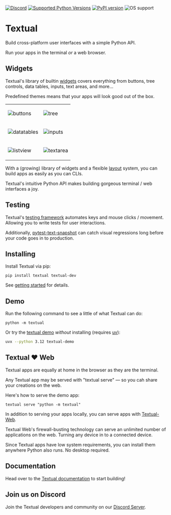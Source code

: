 
[![Discord](https://img.shields.io/discord/1026214085173461072)](https://discord.gg/Enf6Z3qhVr)
[![Supported Python Versions](https://img.shields.io/pypi/pyversions/textual/0.87.1)](https://pypi.org/project/textual/)
[![PyPI version](https://badge.fury.io/py/textual.svg)](https://badge.fury.io/py/textual)
![OS support](https://img.shields.io/badge/OS-macOS%20Linux%20Windows-red)



# Textual

Build cross-platform user interfaces with a simple Python API.

Run your apps in the terminal *or* a web browser.


## Widgets

Textual's library of builtin [widgets](https://textual.textualize.io/widget_gallery/) covers everything from buttons, tree controls, data tables, inputs, text areas, and more…

Predefined themes means that your apps will look good out of the box. 



<table>

<tr>

  <td>
    
  ![buttons](https://github.com/user-attachments/assets/2ac26387-aaa3-41ed-bc00-7d488600343c)
    
  </td>

  <td>
    
![tree](https://github.com/user-attachments/assets/61ccd6e9-97ea-4918-8eda-3ee0f0d3770e)
    
  </td>
  
</tr>


<tr>

  <td>
    
  ![datatables](https://github.com/user-attachments/assets/3e1f9f7a-f965-4901-a114-3c188bd17695)
    
  </td>

  <td>
    
![inputs](https://github.com/user-attachments/assets/b02aa203-7c37-42da-a1bb-2cb244b7d0d3)
    
  </td>
  
</tr>
<tr>

<td>

![listview](https://github.com/user-attachments/assets/963603bc-aa07-4688-bd24-379962ece871)

</td>

<td>

![textarea](https://github.com/user-attachments/assets/cd4ba787-5519-40e2-8d86-8224e1b7e506)
  
</td>

  
</tr>

</table>

With a (growing) library of widgets and a flexible [layout](https://textual.textualize.io/how-to/design-a-layout/) system, you can build apps as easily as you can CLIs.

Textual's intuitive Python API makes building gorgeous terminal / web interfaces a joy.


## Testing

Textual's [testing framework](https://textual.textualize.io/guide/testing/) automates keys and mouse clicks / movement.
Allowing you to write tests for user interactions.

Additionally, [pytest-text-snapshot](https://github.com/Textualize/pytest-textual-snapshot) can catch visual regressions long before your code goes in to production.



## Installing

Install Textual via pip:

```
pip install textual textual-dev
```

See [getting started](https://textual.textualize.io/getting_started/) for details.



## Demo

Run the following command to see a little of what Textual can do:

```
python -m textual
```

Or try the [textual demo](https://github.com/textualize/textual-demo) *without* installing (requires [uv](https://docs.astral.sh/uv/)):

```bash
uvx --python 3.12 textual-demo
```


## Textual ❤️ Web

Textual apps are equally at home in the browser as they are the terminal.

Any Textual app may be served with "textual serve" &mdash; so you cah share your creations on the web.

Here's how to serve the demo app:

```
textual serve "python -m textual"
```

In addition to serving your apps locally, you can serve apps with [Textual-Web](https://github.com/Textualize/textual-web).

Textual Web's firewall-busting technology can serve an unlimited number of applications on the web.
Turning any device in to a connected device.

Since Textual apps have low system requirements, you can install them anywhere Python also runs.
No desktop required.

## Documentation

Head over to the [Textual documentation](http://textual.textualize.io/) to start building!

## Join us on Discord

Join the Textual developers and community on our [Discord Server](https://discord.gg/Enf6Z3qhVr).
